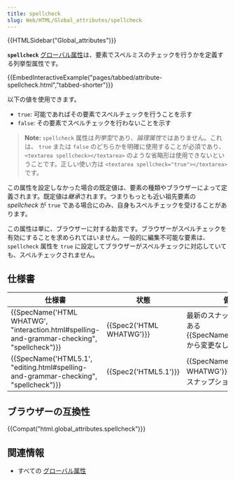 ```yaml
---
title: spellcheck
slug: Web/HTML/Global_attributes/spellcheck
---
```


{{HTMLSidebar("Global_attributes")}}

**`spellcheck`** [グローバル属性](/ja/docs/Web/HTML/Global_attributes)は、要素でスペルミスのチェックを行うかを定義する列挙型属性です。

{{EmbedInteractiveExample("pages/tabbed/attribute-spellcheck.html","tabbed-shorter")}}

以下の値を使用できます。

- `true`: 可能であればその要素でスペルチェックを行うことを示す
- `false`: その要素でスペルチェックを行わないことを示す

> **Note:** `spellcheck` 属性は*列挙型*であり、*論理属性*ではありません。これは、 `true` または `false` のどちらかを明確に使用することが必須であり、 `<textarea spellcheck></textarea>` のような省略形は使用できないということです。正しい使い方は `<textarea spellcheck="true"></textarea>` です。

この属性を設定しなかった場合の既定値は、要素の種類やブラウザーによって定義されます。既定値は*継承*されます。つまりもっとも近い祖先要素の _spellcheck_ が `true` である場合にのみ、自身もスペルチェックを受けることがあります。

この属性は単に、ブラウザーに対する助言です。ブラウザーがスペルチェックを有効にすることを求められてはいません。一般的に編集不可能な要素は、 `spellcheck` 属性を `true` に設定してブラウザーがスペルチェックに対応していても、スペルチェックされません。

## 仕様書

| 仕様書                                                                                                                   | 状態                             | 備考                                                                       |
| ------------------------------------------------------------------------------------------------------------------------ | -------------------------------- | -------------------------------------------------------------------------- |
| {{SpecName('HTML WHATWG', "interaction.html#spelling-and-grammar-checking", "spellcheck")}} | {{Spec2('HTML WHATWG')}} | 最新のスナップショットである {{SpecName('HTML5.1')}} から変更なし |
| {{SpecName('HTML5.1', "editing.html#spelling-and-grammar-checking", "spellcheck")}}         | {{Spec2('HTML5.1')}}     | {{SpecName('HTML WHATWG')}}、初回定義のスナップショット           |

## ブラウザーの互換性

{{Compat("html.global_attributes.spellcheck")}}

## 関連情報

- すべての [グローバル属性](/ja/docs/Web/HTML/Global_attributes)
